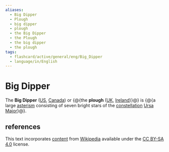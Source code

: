 ```yaml
---
aliases:
  - Big Dipper
  - Plough
  - big dipper
  - plough
  - the Big Dipper
  - the Plough
  - the big dipper
  - the plough
tags:
  - flashcard/active/general/eng/Big_Dipper
  - language/in/English
---
```


# Big Dipper

The __Big Dipper__ ([US](American%20English.md), [Canada](Canadian%20English.md)) or {@{the __plough__ ([UK](British%20English.md), [Ireland](Hiberno-English.md))}@} is {@{a large [asterism](asterism%20(astronomy).md) consisting of seven bright stars of the [constellation](constellation.md) [Ursa Major](Ursa%20Major.md)}@}. <!--SR:!2025-02-24,168,310!2025-05-06,200,270-->

## references

This text incorporates [content](https://en.wikipedia.org/wiki/Big_Dipper) from [Wikipedia](Wikipedia.md) available under the [CC BY-SA 4.0](https://creativecommons.org/licenses/by-sa/4.0/) license.
